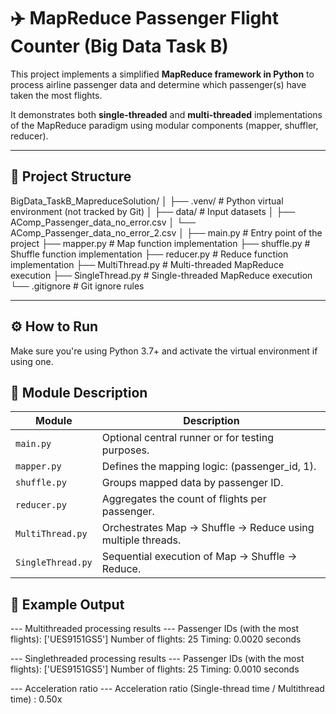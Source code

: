 # ✈️ MapReduce Passenger Flight Counter (Big Data Task B)

This project implements a simplified **MapReduce framework in Python** to process airline passenger data and determine which passenger(s) have taken the most flights.

It demonstrates both **single-threaded** and **multi-threaded** implementations of the MapReduce paradigm using modular components (mapper, shuffler, reducer).

---

## 📁 Project Structure
BigData_TaskB_MapreduceSolution/
│
├── .venv/ # Python virtual environment (not tracked by Git)
│
├── data/ # Input datasets
│ ├── AComp_Passenger_data_no_error.csv
│ └── AComp_Passenger_data_no_error_2.csv
│
├── main.py # Entry point of the project
├── mapper.py # Map function implementation
├── shuffle.py # Shuffle function implementation
├── reducer.py # Reduce function implementation
├── MultiThread.py # Multi-threaded MapReduce execution
├── SingleThread.py # Single-threaded MapReduce execution
└── .gitignore # Git ignore rules


---

## ⚙️ How to Run

Make sure you're using Python 3.7+ and activate the virtual environment if using one.

## 🧠 Module Description
| Module            | Description                                                 |
| ----------------- | ----------------------------------------------------------- |
| `main.py`         | Optional central runner or for testing purposes.            |
| `mapper.py`       | Defines the mapping logic: (passenger\_id, 1).              |
| `shuffle.py`      | Groups mapped data by passenger ID.                         |
| `reducer.py`      | Aggregates the count of flights per passenger.              |
| `MultiThread.py`  | Orchestrates Map → Shuffle → Reduce using multiple threads. |
| `SingleThread.py` | Sequential execution of Map → Shuffle → Reduce.             |

## 🧪 Example Output
--- Multithreaded processing results ---
Passenger IDs (with the most flights): ['UES9151GS5']
Number of flights: 25
Timing: 0.0020 seconds

--- Singlethreaded processing results ---
Passenger IDs (with the most flights): ['UES9151GS5']
Number of flights: 25
Timing: 0.0010 seconds

--- Acceleration ratio ---
Acceleration ratio (Single-thread time / Multithread time) : 0.50x
